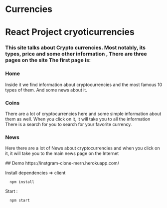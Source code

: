 # Currencies

<h1>React Project cryoticurrencies </h1>
<h3>This site talks about Crypto currencies.
Most notably, its types, price and some other information ,
There are three pages on the site
The first page is:
</h3>

<h3>Home</h3>
<p> Inside it we find information about cryptocurrencies and the most famous 10 types of them.
And some news about it.
</p>

<h3>Coins</h3>
<p>There are a lot of cryptocurrencies here and some simple information about them as well. When you click on it, it will take you to all the information
There is a search for you to search for your favorite currency.</p>

<h3>News</h3>
<p>Here there are a lot of
News about cryptocurrencies and when you click on it, it will take you to the main news page on the Internet </p>
## Demo
https://instgram-clone-mern.herokuapp.com/

Install dependencies => client
```
  npm install
```

Start :
```
  npm start
```

